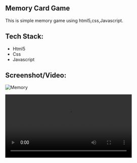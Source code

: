 ## Memory Card Game

This is simple memory game using html5,css,Javascript.


<h2>Tech Stack:</h2>
<ul>

<li>Html5</li>
<li>Css</li>
<li>Javascript</li>

</ul>


<h2>Screenshot/Video:</h2>

![Memory](https://user-images.githubusercontent.com/72568715/166556918-3bab0504-1887-43ca-aebc-ab033c7d9fa2.png)


<video src="https://user-images.githubusercontent.com/72568715/166556985-e4fa3a75-1e25-4484-9a14-1fe9bce6976d.mp4" width="400"></video>

